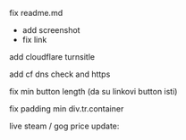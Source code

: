 fix readme.md
 - add screenshot
 - fix link

add cloudflare turnsitle

add cf dns check and https

fix min button length (da su linkovi button isti) 

fix padding min div.tr.container

live steam / gog price update: 

